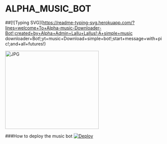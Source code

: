 # ALPHA_MUSIC_BOT

##[![Typing SVG](https://readme-typing-svg.herokuapp.com/?lines=welcome+To+Alpha-music-Downloader-Bot!;created+by+Alpha+Admin+Lallu+Lallus!;A+simple+music downloader+Bot!;yt+music+Download+simple+bot!;start+message+with+pic!;and+all+futures!)
</p>
<img src="https://telegra.ph/file/080538bf9bad4e0d208ca.jpg" alt="JPG" width="300" height="250"/>
</p>

###How to deploy the music bot
[![Deploy](https://www.herokucdn.com/deploy/button.svg)](https://heroku.com/deploy?template=https://github.com/Lallu-lallus/ALPHA_IMDB_BOT)

